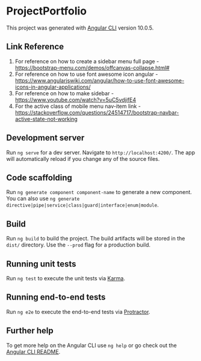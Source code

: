 # ProjectPortfolio

This project was generated with [Angular CLI](https://github.com/angular/angular-cli) version 10.0.5.

## Link Reference
1. For reference on how to create a sidebar menu full page - https://bootstrap-menu.com/demos/offcanvas-collapse.html#
2. For reference on how to use font awesome icon angular - https://www.angularjswiki.com/angular/how-to-use-font-awesome-icons-in-angular-applications/
3. For reference on how to make sidebar - https://www.youtube.com/watch?v=5uC5vdjifE4
4. For the active class of mobile menu nav-item link - https://stackoverflow.com/questions/24514717/bootstrap-navbar-active-state-not-working

## Development server

Run `ng serve` for a dev server. Navigate to `http://localhost:4200/`. The app will automatically reload if you change any of the source files.

## Code scaffolding

Run `ng generate component component-name` to generate a new component. You can also use `ng generate directive|pipe|service|class|guard|interface|enum|module`.

## Build

Run `ng build` to build the project. The build artifacts will be stored in the `dist/` directory. Use the `--prod` flag for a production build.

## Running unit tests

Run `ng test` to execute the unit tests via [Karma](https://karma-runner.github.io).

## Running end-to-end tests

Run `ng e2e` to execute the end-to-end tests via [Protractor](http://www.protractortest.org/).

## Further help

To get more help on the Angular CLI use `ng help` or go check out the [Angular CLI README](https://github.com/angular/angular-cli/blob/master/README.md).
